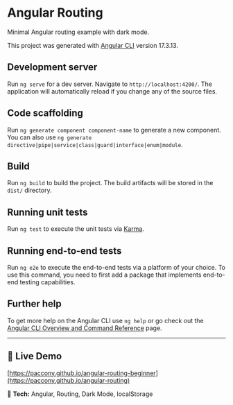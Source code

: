 # Angular Routing

Minimal Angular routing example with dark mode.

This project was generated with [Angular CLI](https://github.com/angular/angular-cli) version 17.3.13.

## Development server
Run `ng serve` for a dev server. Navigate to `http://localhost:4200/`. The application will automatically reload if you change any of the source files.

## Code scaffolding
Run `ng generate component component-name` to generate a new component. You can also use `ng generate directive|pipe|service|class|guard|interface|enum|module`.

## Build
Run `ng build` to build the project. The build artifacts will be stored in the `dist/` directory.

## Running unit tests
Run `ng test` to execute the unit tests via [Karma](https://karma-runner.github.io/latest/index.html).

## Running end-to-end tests
Run `ng e2e` to execute the end-to-end tests via a platform of your choice. To use this command, you need to first add a package that implements end-to-end testing capabilities.

## Further help
To get more help on the Angular CLI use `ng help` or go check out the [Angular CLI Overview and Command Reference](https://angular.io/cli) page.

---

## 🚀 Live Demo
[https://paccony.github.io/angular-routing-beginner](https://paccony.github.io/angular-routing)

🔧 **Tech:** Angular, Routing, Dark Mode, localStorage


